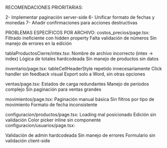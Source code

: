 
RECOMENDACIONES PRIORITARIAS:

2- Implementar paginación server-side
6- Unificar formato de fechas y monedas
7- Añadir confirmaciones para acciones destructivas


PROBLEMAS ESPECÍFICOS POR ARCHIVO:
costos_precios/page.tsx:
Filtrado ineficiente con hidden property
Falta validación de números
Sin manejo de errores en la edición

tablaProductosCierre/intex.tsx:
Nombre de archivo incorrecto (intex → index)
Lógica de totales hardcodeada
Sin manejo de productos sin datos

inventario/page.tsx:
tableCellHeaderStyle repetido innecesariamente
Click handler sin feedback visual
Export solo a Word, sin otras opciones

ventas/page.tsx:
Estados de carga redundantes
Manejo de períodos complejo
Sin paginación para ventas grandes

movimientos/page.tsx:
Paginación manual básica
Sin filtros por tipo de movimiento
Formato de fecha inconsistente

configuracion/productos/page.tsx:
Loading mal posicionado
Edición sin validación
Color picker inline sin componente
configuracion/usuarios/page.tsx:

Validación de admin hardcodeada
Sin manejo de errores
Formulario sin validación client-side